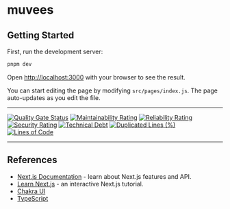 # muvees

## Getting Started

First, run the development server:

```bash
pnpm dev
```

Open [http://localhost:3000](http://localhost:3000) with your browser to see the result.

You can start editing the page by modifying `src/pages/index.js`. The page auto-updates as you edit the file.

---
[![Quality Gate Status](https://sonarcloud.io/api/project_badges/measure?project=sozonome_muvees&metric=alert_status)](https://sonarcloud.io/summary/new_code?id=sozonome_muvees) [![Maintainability Rating](https://sonarcloud.io/api/project_badges/measure?project=sozonome_muvees&metric=sqale_rating)](https://sonarcloud.io/summary/new_code?id=sozonome_muvees) [![Reliability Rating](https://sonarcloud.io/api/project_badges/measure?project=sozonome_muvees&metric=reliability_rating)](https://sonarcloud.io/summary/new_code?id=sozonome_muvees) [![Security Rating](https://sonarcloud.io/api/project_badges/measure?project=sozonome_muvees&metric=security_rating)](https://sonarcloud.io/summary/new_code?id=sozonome_muvees) [![Technical Debt](https://sonarcloud.io/api/project_badges/measure?project=sozonome_muvees&metric=sqale_index)](https://sonarcloud.io/summary/new_code?id=sozonome_muvees) [![Duplicated Lines (%)](https://sonarcloud.io/api/project_badges/measure?project=sozonome_muvees&metric=duplicated_lines_density)](https://sonarcloud.io/summary/new_code?id=sozonome_muvees) [![Lines of Code](https://sonarcloud.io/api/project_badges/measure?project=sozonome_muvees&metric=ncloc)](https://sonarcloud.io/summary/new_code?id=sozonome_muvees)

---


## References

- [Next.js Documentation](https://nextjs.org/docs) - learn about Next.js features and API.
- [Learn Next.js](https://nextjs.org/learn) - an interactive Next.js tutorial.
- [Chakra UI](https://chakra-ui.com)
- [TypeScript](https://typescriptlang.org)

